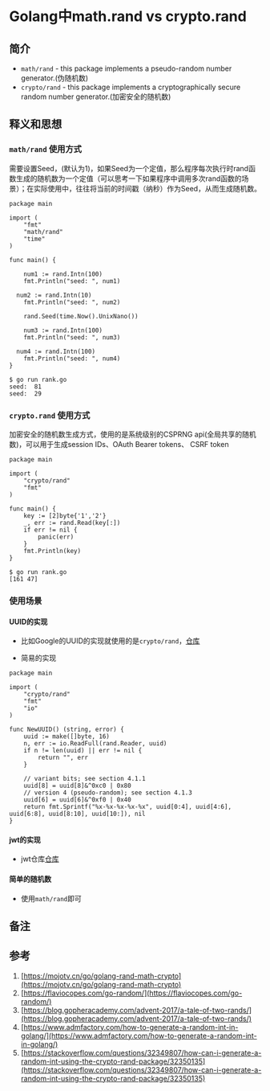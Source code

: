 # Golang中math.rand vs crypto.rand

## 简介

- `math/rand` - this package implements a pseudo-random number generator.(伪随机数)
- `crypto/rand` - this package implements a cryptographically secure random number generator.(加密安全的随机数)

## 释义和思想

### `math/rand` 使用方式
需要设置Seed，(默认为1)，如果Seed为一个定值，那么程序每次执行时rand函数生成的随机数为一个定值（可以思考一下如果程序中调用多次rand函数的场景）；在实际使用中，往往将当前的时间戳（纳秒）作为Seed，从而生成随机数。

```golang
package main

import (
	"fmt"
	"math/rand"
	"time"
)

func main() {

	num1 := rand.Intn(100)
	fmt.Println("seed: ", num1)

  num2 := rand.Intn(10)
	fmt.Println("seed: ", num2)

	rand.Seed(time.Now().UnixNano())

	num3 := rand.Intn(100)
	fmt.Println("seed: ", num3)

  num4 := rand.Intn(100)
	fmt.Println("seed: ", num4)
}
```

```shell
$ go run rank.go
seed:  81
seed:  29
```

### `crypto.rand` 使用方式
加密安全的随机数生成方式，使用的是系统级别的CSPRNG api(全局共享的随机数)，可以用于生成session IDs、OAuth Bearer tokens、 CSRF token

```golang
package main

import (
	"crypto/rand"
	"fmt"
)

func main() {
	key := [2]byte{'1','2'}
	_, err := rand.Read(key[:])
	if err != nil {
		panic(err)
	}
	fmt.Println(key)
}
```

```shell
$ go run rank.go
[161 47]
```

### 使用场景
#### UUID的实现
- 比如Google的UUID的实现就使用的是`crypto/rand`，[仓库](https://github.com/google/uuid)

- 简易的实现
```golang
package main

import (
	"crypto/rand"
	"fmt"
	"io"
)

func NewUUID() (string, error) {
	uuid := make([]byte, 16)
	n, err := io.ReadFull(rand.Reader, uuid)
	if n != len(uuid) || err != nil {
		return "", err
	}

	// variant bits; see section 4.1.1
	uuid[8] = uuid[8]&^0xc0 | 0x80
	// version 4 (pseudo-random); see section 4.1.3
	uuid[6] = uuid[6]&^0xf0 | 0x40
	return fmt.Sprintf("%x-%x-%x-%x-%x", uuid[0:4], uuid[4:6], uuid[6:8], uuid[8:10], uuid[10:]), nil
}

```
#### jwt的实现
- jwt仓库[仓库](https://github.com/dgrijalva/jwt-go)

#### 简单的随机数
- 使用`math/rand`即可

## 备注

## 参考
1. [https://mojotv.cn/go/golang-rand-math-crypto](https://mojotv.cn/go/golang-rand-math-crypto)
2. [https://flaviocopes.com/go-random/](https://flaviocopes.com/go-random/)
3. [https://blog.gopheracademy.com/advent-2017/a-tale-of-two-rands/](https://blog.gopheracademy.com/advent-2017/a-tale-of-two-rands/)
4. [https://www.admfactory.com/how-to-generate-a-random-int-in-golang/](https://www.admfactory.com/how-to-generate-a-random-int-in-golang/)
5. [https://stackoverflow.com/questions/32349807/how-can-i-generate-a-random-int-using-the-crypto-rand-package/32350135](https://stackoverflow.com/questions/32349807/how-can-i-generate-a-random-int-using-the-crypto-rand-package/32350135)